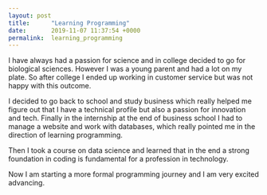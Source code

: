 ```yaml
---
layout: post
title:      "Learning Programming"
date:       2019-11-07 11:37:54 +0000
permalink:  learning_programming
---
```



I have always had a passion for science and in college decided to go for biological sciences. However I was a young parent and had a lot on my plate. So after college I ended up working in customer service but was not happy with this outcome. 

I decided to go back to school and study business which really helped me figure out that I have a technical profile but also a passion for innovation and tech. Finally in the internship at the end of business school I had to manage a website and work with databases, which really pointed me in the direction of learning programming.

Then I took a course on data science and learned that in the end a strong foundation in coding is fundamental for a profession in technology.

Now I am starting a more formal programming journey and I am very excited advancing. 
